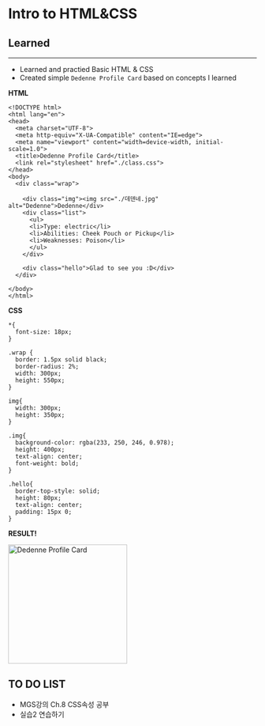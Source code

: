 # Intro to HTML&CSS

## Learned
---
- Learned and practied Basic HTML & CSS
- Created simple `Dedenne Profile Card` based on concepts I learned

**HTML**
```
<!DOCTYPE html>
<html lang="en">
<head>
  <meta charset="UTF-8">
  <meta http-equiv="X-UA-Compatible" content="IE=edge">
  <meta name="viewport" content="width=device-width, initial-scale=1.0">
  <title>Dedenne Profile Card</title>
  <link rel="stylesheet" href="./class.css">
</head>
<body>
  <div class="wrap">

    <div class="img"><img src="./데덴네.jpg" alt="Dedenne">Dedenne</div>
    <div class="list">
      <ul>
      <li>Type: electric</li>
      <li>Abilities: Cheek Pouch or Pickup</li>
      <li>Weaknesses: Poison</li>
      </ul>
    </div>

    <div class="hello">Glad to see you :D</div>
  </div>

</body>
</html>
```

**CSS**
```
*{
  font-size: 18px;
}

.wrap {
  border: 1.5px solid black;
  border-radius: 2%;
  width: 300px;
  height: 550px;
}

img{
  width: 300px;
  height: 350px;
}

.img{
  background-color: rgba(233, 250, 246, 0.978);
  height: 400px;
  text-align: center;
  font-weight: bold;
}

.hello{
  border-top-style: solid;
  height: 80px;
  text-align: center;
  padding: 15px 0;
}
```
**RESULT!**

<img width="241" alt="Dedenne Profile Card" src="https://user-images.githubusercontent.com/105934304/176992783-23211df9-abde-43bb-bbbf-8b390915ae82.png">

## TO DO LIST
- MGS강의 Ch.8 CSS속성 공부
- 실습2 연습하기  


